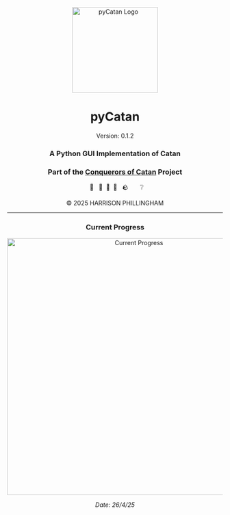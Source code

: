 &nbsp;
<div align="center">

<img src="assets/icon/rounded.png" alt="pyCatan Logo" width="200"/>

# pyCatan

<!-->Version: 0.1.2<!-->

### A Python GUI Implementation of Catan

### Part of the <a href="https://gitea.phillingham.com/Harrison/Conquerors-of-Catan">Conquerors of Catan</a> Project





&nbsp; 🌾 &nbsp; 🌲&nbsp; 🐑&nbsp; 🧱 &nbsp; 🪨  &nbsp; &nbsp; &nbsp; ❔


© 2025 HARRISON PHILLINGHAM

---

### Current Progress

<img src="assets/demo/cur_progress.png" alt="Current Progress" width="600"/>

_Date: 26/4/25_

</div>
